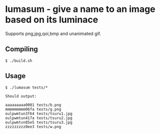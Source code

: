 # lumasum - give a name to an image based on its luminace

Supports png,jpg,qoi,bmp and unanimated gif.

## Compiling

```
$ ./build.sh
```

## Usage

```
$ ./lumasum tests/*

Should output:

aaaaaaaaa0001 tests/b.png
mmmmmmmmm06fa tests/g.png
oulpwmtun3f64 tests/tsuru1.jpg
oulpwmtun417a tests/tsuru2.jpg
oulpwmtvn85e5 tests/tsuru3.jpg
zzzzzzzzz0ee3 tests/w.png

```
